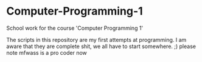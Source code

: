 Computer-Programming-1
======================

School work for the course 'Computer Programming 1'


The scripts in this repository are my first attempts at programming. I am aware that they are complete shit, we all have to start somewhere. ;)
please note mfwass is a pro coder now

